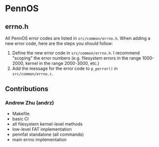 # PennOS

## errno.h

All PennOS error codes are listed in `src/common/errno.h`. When adding a new error code, here are the steps you should
follow:

1. Define the new error code in `src/common/errno.h`. I recommend "scoping" the error numbers (e.g. filesystem errors in
   the range 1000-2000, kernel in the range 2000-3000, etc.)
2. Add the message for the error code to `p_perror()` in `src/common/errno.c`.

## Contributions

### Andrew Zhu (andrz)

- Makefile
- basic CI
- all filesystem kernel-level methods
- low-level FAT implementation
- pennfat standalone (all commands)
- main errno implementation
